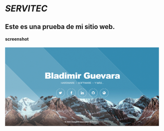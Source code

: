 # *_SERVITEC_*

## Este es una prueba de mi sitio web.

#### screenshot
![](https://github.com/Lovux06/SERVITEC/blob/master/css/images/SERVITEC.PNG)
